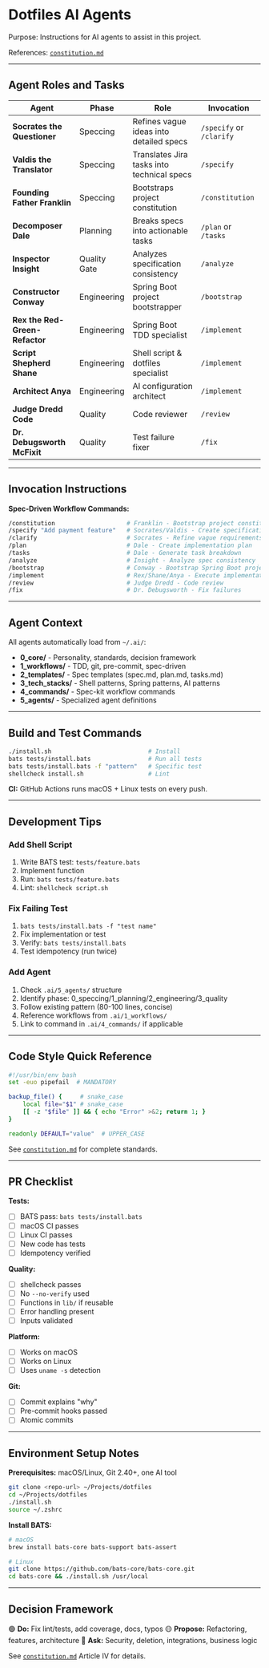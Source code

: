 # Dotfiles AI Agents

Purpose: Instructions for AI agents to assist in this project.

References: [`constitution.md`](constitution.md)

---

## Agent Roles and Tasks

| Agent | Phase | Role | Invocation |
|-------|-------|------|------------|
| **Socrates the Questioner** | Speccing | Refines vague ideas into detailed specs | `/specify` or `/clarify` |
| **Valdis the Translator** | Speccing | Translates Jira tasks into technical specs | `/specify` |
| **Founding Father Franklin** | Speccing | Bootstraps project constitution | `/constitution` |
| **Decomposer Dale** | Planning | Breaks specs into actionable tasks | `/plan` or `/tasks` |
| **Inspector Insight** | Quality Gate | Analyzes specification consistency | `/analyze` |
| **Constructor Conway** | Engineering | Spring Boot project bootstrapper | `/bootstrap` |
| **Rex the Red-Green-Refactor** | Engineering | Spring Boot TDD specialist | `/implement` |
| **Script Shepherd Shane** | Engineering | Shell script & dotfiles specialist | `/implement` |
| **Architect Anya** | Engineering | AI configuration architect | `/implement` |
| **Judge Dredd Code** | Quality | Code reviewer | `/review` |
| **Dr. Debugsworth McFixit** | Quality | Test failure fixer | `/fix` |

---

## Invocation Instructions

**Spec-Driven Workflow Commands:**
```bash
/constitution                    # Franklin - Bootstrap project constitution
/specify "Add payment feature"   # Socrates/Valdis - Create specification
/clarify                         # Socrates - Refine vague requirements
/plan                            # Dale - Create implementation plan
/tasks                           # Dale - Generate task breakdown
/analyze                         # Insight - Analyze spec consistency
/bootstrap                       # Conway - Bootstrap Spring Boot project
/implement                       # Rex/Shane/Anya - Execute implementation
/review                          # Judge Dredd - Code review
/fix                             # Dr. Debugsworth - Fix failures
```

---

## Agent Context

All agents automatically load from `~/.ai/`:

- **0_core/** - Personality, standards, decision framework
- **1_workflows/** - TDD, git, pre-commit, spec-driven
- **2_templates/** - Spec templates (spec.md, plan.md, tasks.md)
- **3_tech_stacks/** - Shell patterns, Spring patterns, AI patterns
- **4_commands/** - Spec-kit workflow commands
- **5_agents/** - Specialized agent definitions

---

## Build and Test Commands

```bash
./install.sh                           # Install
bats tests/install.bats                # Run all tests
bats tests/install.bats -f "pattern"   # Specific test
shellcheck install.sh                  # Lint
```

**CI:** GitHub Actions runs macOS + Linux tests on every push.

---

## Development Tips

### Add Shell Script
1. Write BATS test: `tests/feature.bats`
2. Implement function
3. Run: `bats tests/feature.bats`
4. Lint: `shellcheck script.sh`

### Fix Failing Test
1. `bats tests/install.bats -f "test name"`
2. Fix implementation or test
3. Verify: `bats tests/install.bats`
4. Test idempotency (run twice)

### Add Agent
1. Check `.ai/5_agents/` structure
2. Identify phase: 0_speccing/1_planning/2_engineering/3_quality
3. Follow existing pattern (80-100 lines, concise)
4. Reference workflows from `.ai/1_workflows/`
5. Link to command in `.ai/4_commands/` if applicable

---

## Code Style Quick Reference

```bash
#!/usr/bin/env bash
set -euo pipefail  # MANDATORY

backup_file() {     # snake_case
    local file="$1" # snake_case
    [[ -z "$file" ]] && { echo "Error" >&2; return 1; }
}

readonly DEFAULT="value"  # UPPER_CASE
```

See [`constitution.md`](constitution.md) for complete standards.

---

## PR Checklist

**Tests:**
- [ ] BATS pass: `bats tests/install.bats`
- [ ] macOS CI passes
- [ ] Linux CI passes
- [ ] New code has tests
- [ ] Idempotency verified

**Quality:**
- [ ] shellcheck passes
- [ ] No `--no-verify` used
- [ ] Functions in `lib/` if reusable
- [ ] Error handling present
- [ ] Inputs validated

**Platform:**
- [ ] Works on macOS
- [ ] Works on Linux
- [ ] Uses `uname -s` detection

**Git:**
- [ ] Commit explains "why"
- [ ] Pre-commit hooks passed
- [ ] Atomic commits

---

## Environment Setup Notes

**Prerequisites:** macOS/Linux, Git 2.40+, one AI tool

```bash
git clone <repo-url> ~/Projects/dotfiles
cd ~/Projects/dotfiles
./install.sh
source ~/.zshrc
```

**Install BATS:**
```bash
# macOS
brew install bats-core bats-support bats-assert

# Linux
git clone https://github.com/bats-core/bats-core.git
cd bats-core && ./install.sh /usr/local
```

---

## Decision Framework

🟢 **Do:** Fix lint/tests, add coverage, docs, typos
🟡 **Propose:** Refactoring, features, architecture
🔴 **Ask:** Security, deletion, integrations, business logic

See [`constitution.md`](constitution.md) Article IV for details.
